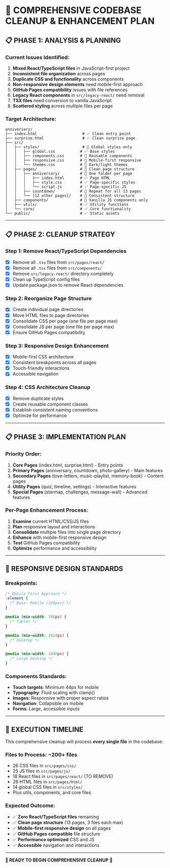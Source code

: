 # 🎯 COMPREHENSIVE CODEBASE CLEANUP & ENHANCEMENT PLAN

## 📋 **PHASE 1: ANALYSIS & PLANNING**

### **Current Issues Identified:**
1. **Mixed React/TypeScript files** in JavaScript-first project
2. **Inconsistent file organization** across pages
3. **Duplicate CSS and functionality** across components
4. **Non-responsive design elements** need mobile-first approach
5. **GitHub Pages compatibility** issues with file references
6. **Legacy React components** in `src/legacy-react/` need removal
7. **TSX files** need conversion to vanilla JavaScript
8. **Scattered styling** across multiple files per page

### **Target Architecture:**
```
anniversary/
├── index.html                    # ✅ Clean entry point
├── surprise.html                 # ✅ Clean surprise page
├── src/
│   ├── styles/                   # 🎯 Global styles only
│   │   ├── global.css           # ✅ Base styles
│   │   ├── components.css       # 🎯 Reusable components
│   │   ├── responsive.css       # 🎯 Mobile-first responsive
│   │   └── themes.css           # 🎯 Dark/light themes
│   ├── pages/                   # 🎯 Clean page structure
│   │   ├── anniversary/         # 🎯 One folder per page
│   │   │   ├── index.html       # ✅ Page HTML
│   │   │   ├── style.css        # ✅ Page-specific styles
│   │   │   └── script.js        # ✅ Page-specific JS
│   │   ├── countdown/           # 🎯 Repeat for all 13 pages
│   │   └── [12 other pages]/    # 🎯 Consistent structure
│   ├── components/              # 🎯 Vanilla JS components only
│   ├── utils/                   # ✅ Utility functions
│   └── core/                    # ✅ Core functionality
└── public/                      # ✅ Static assets
```

---

## 📋 **PHASE 2: CLEANUP STRATEGY**

### **Step 1: Remove React/TypeScript Dependencies**
- [x] Remove all `.tsx` files from `src/pages/react/`
- [x] Remove all `.tsx` files from `src/components/`
- [x] Remove `src/legacy-react/` directory completely
- [x] Clean up TypeScript config files
- [x] Update package.json to remove React dependencies

### **Step 2: Reorganize Page Structure**
- [x] Create individual page directories
- [x] Move HTML files to page directories
- [x] Consolidate CSS per page (one file per page max)
- [x] Consolidate JS per page (one file per page max)
- [x] Ensure GitHub Pages compatibility

### **Step 3: Responsive Design Enhancement**
- [x] Mobile-first CSS architecture
- [x] Consistent breakpoints across all pages
- [x] Touch-friendly interactions
- [x] Accessible navigation

### **Step 4: CSS Architecture Cleanup**
- [x] Remove duplicate styles
- [x] Create reusable component classes
- [x] Establish consistent naming conventions
- [x] Optimize for performance

---

## 📋 **PHASE 3: IMPLEMENTATION PLAN**

### **Priority Order:**
1. **Core Pages** (index.html, surprise.html) - Entry points
2. **Primary Pages** (anniversary, countdown, photo-gallery) - Main features  
3. **Secondary Pages** (love-letters, music-playlist, memory-book) - Content pages
4. **Utility Pages** (quiz, timeline, settings) - Interactive features
5. **Special Pages** (starmap, challenges, message-wall) - Advanced features

### **Per-Page Enhancement Process:**
1. **Examine** current HTML/CSS/JS files
2. **Plan** responsive layout and interactions
3. **Consolidate** multiple files into single page directory
4. **Enhance** with mobile-first responsive design
5. **Test** GitHub Pages compatibility
6. **Optimize** performance and accessibility

---

## 🎯 **RESPONSIVE DESIGN STANDARDS**

### **Breakpoints:**
```css
/* Mobile First Approach */
.element {
  /* Base: Mobile (320px+) */
}

@media (min-width: 768px) {
  /* Tablet */
}

@media (min-width: 1024px) {
  /* Desktop */
}

@media (min-width: 1440px) {
  /* Large Desktop */
}
```

### **Components Standards:**
- **Touch targets**: Minimum 44px for mobile
- **Typography**: Fluid scaling with clamp()
- **Images**: Responsive with proper aspect ratios
- **Navigation**: Collapsible on mobile
- **Forms**: Large, accessible inputs

---

## 🚀 **EXECUTION TIMELINE**

This comprehensive cleanup will process **every single file** in the codebase:

### **Files to Process:** ~200+ files
- 26 CSS files in `src/pages/css/`
- 25 JS files in `src/pages/js/`
- 18 React files in `src/pages/react/` (TO REMOVE)
- 26 HTML files in `src/pages/html/`
- 14 global CSS files in `src/styles/`
- Plus utils, components, and core files

### **Expected Outcome:**
- ✅ **Zero React/TypeScript files** remaining
- ✅ **Clean page structure** (13 pages, 3 files each max)
- ✅ **Mobile-first responsive design** on all pages
- ✅ **GitHub Pages compatible** file structure
- ✅ **Performance optimized** CSS and JS
- ✅ **Accessible** navigation and interactions

---

**🎯 READY TO BEGIN COMPREHENSIVE CLEANUP** 🎯
